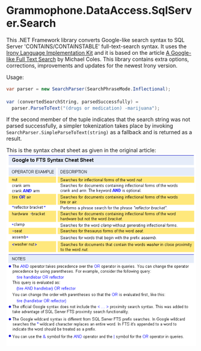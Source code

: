 # Grammophone.DataAccess.SqlServer.Search
This .NET Framework library converts Google-like search syntax to SQL Server 'CONTAINS/CONTAINSTABLE' full-text-search syntax.
It uses the [Irony Language Implementation Kit](https://github.com/IronyProject/Irony) and it is based on the article
[A Google-like Full Text Search](http://www.sqlservercentral.com/articles/Full-Text+Search+(2008)/64248/) by Michael Coles.
This library contains extra options, corrections, improvements and updates for the newest Irony version.

Usage:
```C#
var parser = new SearchParser(SearchPhraseMode.Inflectional);

var (convertedSearchString, parsedSuccessfully) =
  parser.ParseToText("(drugs or medication) -marijuana");

```

If the second member of the tuple indicates that the search string was not parsed successfully, a simpler tokenization takes place by invoking `SearchParser.SimpleParseToText(string)` as a fallback and is returned as a result.

This is the syntax cheat sheet as given in the original article:
![syntax cheat sheet](https://github.com/grammophone/Grammophone.DataAccess.SqlServer.Search/raw/master/Syntax%20cheat%20sheet.png)
